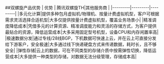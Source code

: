 ##双螺旋产品优势
| 优势 | 腾讯双螺旋TH|其他服务商 |
|---------|---------|---------|
|多元化计算|提供多种包月虚拟机/物理机、按量计费虚拟机型，客户可根据需求灵活选择合适机型|大多仅提供按量计费虚拟机型，覆盖业务场景小|
|精准调度降低成本|凭借多元的计算资源、精准调度能力和灵活的存储方式，为客户提供最贴合的资源，降低运营成本|大多采用固定型号机型，设备CPU和内存闲置率高|
|极速数据分发|通过专线/28线BGP，下机数据可快速上云，并在云上可直接分发给下游客户，安全极速|大多通过线下快递硬盘方式来传递数据，耗时长，且不够安全|
|弹性存储|云上的数据，可在不同类型的存储介质中按需弹性切换，降低运营成本|大多提供一种类型的存储，对数据无法分级管理，存储成本高|